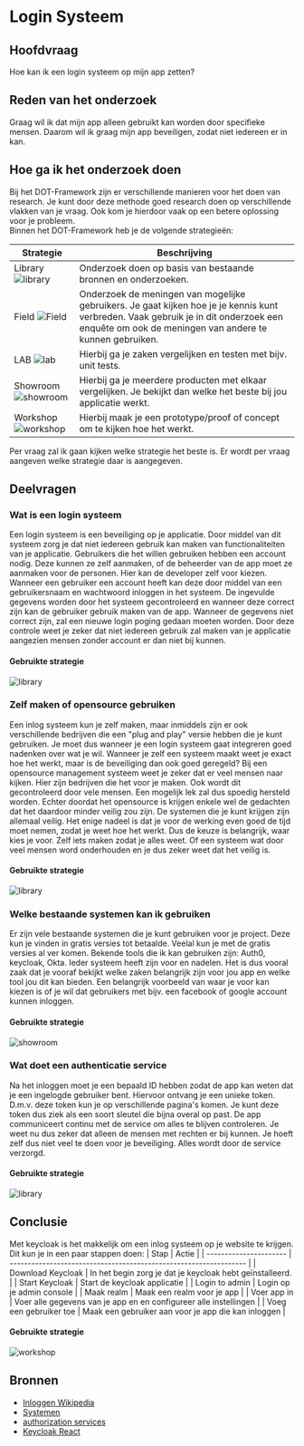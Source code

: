 # Login Systeem

## Hoofdvraag

Hoe kan ik een login systeem op mijn app zetten?

## Reden van het onderzoek

Graag wil ik dat mijn app alleen gebruikt kan worden door specifieke mensen.
Daarom wil ik graag mijn app beveiligen, zodat niet iedereen er in kan.

## Hoe ga ik het onderzoek doen

Bij het DOT-Framework zijn er verschillende manieren voor het doen van research.
Je kunt door deze methode goed research doen op verschillende vlakken van je vraag.
Ook kom je hierdoor vaak op een betere oplossing voor je probleem.  
Binnen het DOT-Framework heb je de volgende strategieën:

| Strategie                                                                                                      | Beschrijving                                                                                                                                                                                    |
| -------------------------------------------------------------------------------------------------------------- | ----------------------------------------------------------------------------------------------------------------------------------------------------------------------------------------------- |
| Library ![library](https://ictresearchmethods.nl/images/thumb/8/87/Logo-library.png/75px-Logo-library.png)     | Onderzoek doen op basis van bestaande bronnen en onderzoeken.                                                                                                                                   |
| Field ![Field](https://ictresearchmethods.nl/images/thumb/d/d4/Logo-field.png/75px-Logo-field.png)             | Onderzoek de meningen van mogelijke gebruikers. Je gaat kijken hoe je je kennis kunt verbreden. Vaak gebruik je in dit onderzoek een enquête om ook de meningen van andere te kunnen gebruiken. |
| LAB ![lab](https://ictresearchmethods.nl/images/thumb/a/ac/Logo-lab.png/75px-Logo-lab.png)                     | Hierbij ga je zaken vergelijken en testen met bijv. unit tests.                                                                                                                                 |
| Showroom ![showroom](https://ictresearchmethods.nl/images/thumb/2/22/Logo-showroom.png/75px-Logo-showroom.png) | Hierbij ga je meerdere producten met elkaar vergelijken. Je bekijkt dan welke het beste bij jou applicatie werkt.                                                                               |
| Workshop ![workshop](https://ictresearchmethods.nl/images/thumb/e/ea/Logo-workshop.png/75px-Logo-workshop.png) | Hierbij maak je een prototype/proof of concept om te kijken hoe het werkt.                                                                                                                      |

Per vraag zal ik gaan kijken welke strategie het beste is.
Er wordt per vraag aangeven welke strategie daar is aangegeven.

## Deelvragen

### Wat is een login systeem

Een login systeem is een beveiliging op je applicatie.
Door middel van dit systeem zorg je dat niet iedereen gebruik kan maken van functionaliteiten van je applicatie.
Gebruikers die het willen gebruiken hebben een account nodig.
Deze kunnen ze zelf aanmaken, of de beheerder van de app moet ze aanmaken voor de personen.
Hier kan de developer zelf voor kiezen.
Wanneer een gebruiker een account heeft kan deze door middel van een gebruikersnaam en wachtwoord inloggen in het systeem.
De ingevulde gegevens worden door het systeem gecontroleerd en wanneer deze correct zijn kan de gebruiker gebruik maken van de app.
Wanneer de gegevens niet correct zijn, zal een nieuwe login poging gedaan moeten worden.
Door deze controle weet je zeker dat niet iedereen gebruik zal maken van je applicatie aangezien mensen zonder account er dan niet bij kunnen.

#### Gebruikte strategie

![library](https://ictresearchmethods.nl/images/thumb/8/87/Logo-library.png/75px-Logo-library.png)

### Zelf maken of opensource gebruiken

Een inlog systeem kun je zelf maken, maar inmiddels zijn er ook verschillende bedrijven die een "plug and play" versie hebben die je kunt gebruiken.
Je moet dus wanneer je een login systeem gaat integreren goed nadenken over wat je wil.
Wanneer je zelf een systeem maakt weet je exact hoe het werkt, maar is de beveiliging dan ook goed geregeld?
Bij een opensource management systeem weet je zeker dat er veel mensen naar kijken.
Hier zijn bedrijven die het voor je maken.
Ook wordt dit gecontroleerd door vele mensen.
Een mogelijk lek zal dus spoedig hersteld worden.
Echter doordat het opensource is krijgen enkele wel de gedachten dat het daardoor minder veilig zou zijn.
De systemen die je kunt krijgen zijn allemaal veilig.
Het enige nadeel is dat je voor de werking even goed de tijd moet nemen, zodat je weet hoe het werkt.
Dus de keuze is belangrijk, waar kies je voor.
Zelf iets maken zodat je alles weet.
Of een systeem wat door veel mensen word onderhouden en je dus zeker weet dat het veilig is.

#### Gebruikte strategie

![library](https://ictresearchmethods.nl/images/thumb/8/87/Logo-library.png/75px-Logo-library.png)

### Welke bestaande systemen kan ik gebruiken

Er zijn vele bestaande systemen die je kunt gebruiken voor je project.
Deze kun je vinden in gratis versies tot betaalde.
Veelal kun je met de gratis versies al ver komen.
Bekende tools die ik kan gebruiken zijn: Auth0, keycloak, Okta.
Ieder systeem heeft zijn voor en nadelen.
Het is dus vooral zaak dat je vooraf bekijkt welke zaken belangrijk zijn voor jou app en welke tool jou dit kan bieden.
Een belangrijk voorbeeld van waar je voor kan kiezen is of je wil dat gebruikers met bijv. een facebook of google account kunnen inloggen.

#### Gebruikte strategie

![showroom](https://ictresearchmethods.nl/images/thumb/2/22/Logo-showroom.png/75px-Logo-showroom.png)

### Wat doet een authenticatie service

Na het inloggen moet je een bepaald ID hebben zodat de app kan weten dat je een ingelogde gebruiker bent.
Hiervoor ontvang je een unieke token.
D.m.v. deze token kun je op verschillende pagina's komen.
Je kunt deze token dus ziek als een soort sleutel die bijna overal op past.
De app communiceert continu met de service om alles te blijven controleren.
Je weet nu dus zeker dat alleen de mensen met rechten er bij kunnen.
Je hoeft zelf dus niet veel te doen voor je beveiliging.
Alles wordt door de service verzorgd.

#### Gebruikte strategie

![library](https://ictresearchmethods.nl/images/thumb/8/87/Logo-library.png/75px-Logo-library.png)

## Conclusie

Met keycloak is het makkelijk om een inlog systeem op je website te krijgen.
Dit kun je in een paar stappen doen:
| Stap                   | Actie                                                             |
| ---------------------- | ----------------------------------------------------------------- |
| Download Keycloak      | In het begin zorg je dat je keycloak hebt geïnstalleerd.          |
| Start Keycloak         | Start de keycloak applicatie                                      |
| Login to admin         | Login op je admin console                                         |
| Maak realm             | Maak een realm voor je app                                        |
| Voer app in            | Voer alle gegevens van je app en en configureer alle instellingen |
| Voeg een gebruiker toe | Maak een gebruiker aan voor je app die kan inloggen               |

#### Gebruikte strategie

![workshop](https://ictresearchmethods.nl/images/thumb/e/ea/Logo-workshop.png/75px-Logo-workshop.png)

## Bronnen

- [Inloggen Wikipedia](https://nl.wikipedia.org/wiki/Inloggen)
- [Systemen](https://www.saasworthy.com/product-alternative/5998/keycloak)
- [authorization services](https://www.keycloak.org/docs/latest/authorization_services/index.html)
- [Keycloak React](https://www.powerupcloud.com/keycloak-with-java-and-reactjs/)
